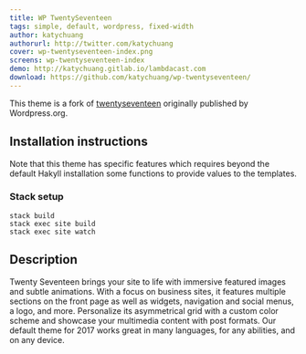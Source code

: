 ```yaml
---
title: WP TwentySeventeen
tags: simple, default, wordpress, fixed-width
author: katychuang
authorurl: http://twitter.com/katychuang
cover: wp-twentyseventeen-index.png
screens: wp-twentyseventeen-index
demo: http://katychuang.gitlab.io/lambdacast.com
download: https://github.com/katychuang/wp-twentyseventeen/
---
```


This theme is a fork of [twentyseventeen](https://github.com/WordPress/twentyseventeen) originally published by Wordpress.org.

## Installation instructions

Note that this theme has specific features which requires beyond the default Hakyll installation some functions to provide values to the templates.

### Stack setup

```
stack build
stack exec site build
stack exec site watch
```


## Description

Twenty Seventeen brings your site to life with immersive featured images and subtle animations. With a focus on business sites, it features multiple sections on the front page as well as widgets, navigation and social menus, a logo, and more. Personalize its asymmetrical grid with a custom color scheme and showcase your multimedia content with post formats. Our default theme for 2017 works great in many languages, for any abilities, and on any device.
